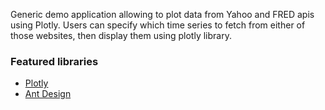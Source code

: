 Generic demo application allowing to plot data from Yahoo and FRED apis using Plotly. Users can specify which time series to fetch from either of those websites, then display them using plotly library.

### Featured libraries

- [Plotly](internal:website.reflect.libraries/plotly.md)
- [Ant Design](internal:website.reflect.libraries/antd.md)
